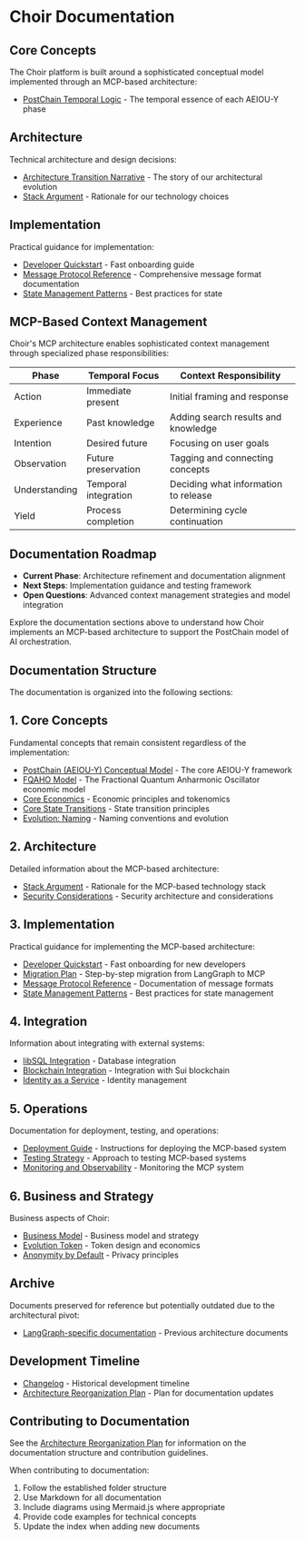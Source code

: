 # Choir Documentation

## Core Concepts

The Choir platform is built around a sophisticated conceptual model implemented through an MCP-based architecture:
- [PostChain Temporal Logic](1-concepts/postchain_temporal_logic.md) - The temporal essence of each AEIOU-Y phase

## Architecture

Technical architecture and design decisions:

- [Architecture Transition Narrative](2-architecture/architecture_transition_narrative.md) - The story of our architectural evolution
- [Stack Argument](stack_argument.md) - Rationale for our technology choices

## Implementation

Practical guidance for implementation:

- [Developer Quickstart](3-implementation/developer_quickstart.md) - Fast onboarding guide
- [Message Protocol Reference](3-implementation/message_protocol_reference.md) - Comprehensive message format documentation
- [State Management Patterns](3-implementation/state_management_patterns.md) - Best practices for state

## MCP-Based Context Management

Choir's MCP architecture enables sophisticated context management through specialized phase responsibilities:

| Phase         | Temporal Focus       | Context Responsibility               |
| ------------- | -------------------- | ------------------------------------ |
| Action        | Immediate present    | Initial framing and response         |
| Experience    | Past knowledge       | Adding search results and knowledge  |
| Intention     | Desired future       | Focusing on user goals               |
| Observation   | Future preservation  | Tagging and connecting concepts      |
| Understanding | Temporal integration | Deciding what information to release |
| Yield         | Process completion   | Determining cycle continuation       |

## Documentation Roadmap

- **Current Phase**: Architecture refinement and documentation alignment
- **Next Steps**: Implementation guidance and testing framework
- **Open Questions**: Advanced context management strategies and model integration

Explore the documentation sections above to understand how Choir implements an MCP-based architecture to support the PostChain model of AI orchestration.

## Documentation Structure

The documentation is organized into the following sections:

## 1. Core Concepts

Fundamental concepts that remain consistent regardless of the implementation:
- [PostChain (AEIOU-Y) Conceptual Model](postchain_actor_model.md) - The core AEIOU-Y framework
- [FQAHO Model](fqaho_visualization.md) - The Fractional Quantum Anharmonic Oscillator economic model
- [Core Economics](core_economics.md) - Economic principles and tokenomics
- [Core State Transitions](core_state_transitions.md) - State transition principles
- [Evolution: Naming](evolution_naming.md) - Naming conventions and evolution

## 2. Architecture

Detailed information about the MCP-based architecture:
- [Stack Argument](stack_argument.md) - Rationale for the MCP-based technology stack
- [Security Considerations](security_considerations.md) - Security architecture and considerations

## 3. Implementation

Practical guidance for implementing the MCP-based architecture:
- [Developer Quickstart](3-implementation/developer_quickstart.md) - Fast onboarding for new developers
- [Migration Plan](migration_langgraph_to_actor.md) - Step-by-step migration from LangGraph to MCP
- [Message Protocol Reference](message_protocol_reference.md) - Documentation of message formats
- [State Management Patterns](3-implementation/state_management_patterns.md) - Best practices for state management

## 4. Integration

Information about integrating with external systems:

- [libSQL Integration](plan_libsql.md) - Database integration
- [Blockchain Integration](blockchain_integration.md) - Integration with Sui blockchain
- [Identity as a Service](plan_identity_as_a_service.md) - Identity management

## 5. Operations

Documentation for deployment, testing, and operations:

- [Deployment Guide](deployment_guide.md) - Instructions for deploying the MCP-based system
- [Testing Strategy](testing_strategy.md) - Approach to testing MCP-based systems
- [Monitoring and Observability](monitoring_observability.md) - Monitoring the MCP system

## 6. Business and Strategy

Business aspects of Choir:

- [Business Model](e_business.md) - Business model and strategy
- [Evolution Token](evolution_token.md) - Token design and economics
- [Anonymity by Default](plan_anonymity_by_default.md) - Privacy principles

## Archive

Documents preserved for reference but potentially outdated due to the architectural pivot:

- [LangGraph-specific documentation](archive/) - Previous architecture documents

## Development Timeline

- [Changelog](CHANGELOG.md) - Historical development timeline
- [Architecture Reorganization Plan](archive/architecture_reorganization_plan.md) - Plan for documentation updates

## Contributing to Documentation

See the [Architecture Reorganization Plan](archive/architecture_reorganization_plan.md) for information on the documentation structure and contribution guidelines.

When contributing to documentation:

1. Follow the established folder structure
2. Use Markdown for all documentation
3. Include diagrams using Mermaid.js where appropriate
4. Provide code examples for technical concepts
5. Update the index when adding new documents
